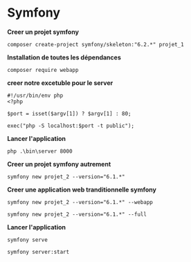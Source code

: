 # Symfony

**Creer un projet symfony**
```
composer create-project symfony/skeleton:"6.2.*" projet_1
```

**Installation de toutes les dépendances**
```
composer require webapp
```

**creer notre excetuble pour le server**
```
#!/usr/bin/env php
<?php

$port = isset($argv[1]) ? $argv[1] : 80;

exec("php -S localhost:$port -t public");
```

**Lancer l'application**
```
php .\bin\server 8000
```

**Creer un projet symfony autrement**
```
symfony new projet_2 --version="6.1.*"
```

**Creer une application web tranditionnelle symfony**
```
symfony new projet_2 --version="6.1.*" --webapp
```

```
symfony new projet_2 --version="6.1.*" --full
```

**Lancer l'application**
```
symfony serve
```

```
symfony server:start
```
